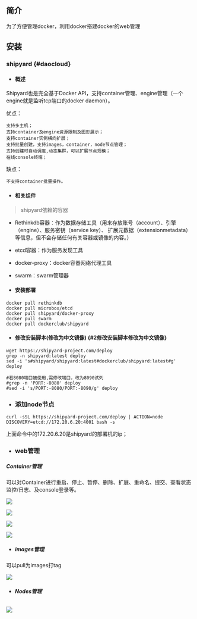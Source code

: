 ## 简介

为了方便管理docker，利用docker搭建docker的web管理

## 安装

### shipyard {#daocloud}

* #### 概述

Shipyard也是完全基于Docker API，支持container管理、engine管理（一个engine就是监听tcp端口的docker daemon）。

优点：

```
支持多主机；
支持container及engine资源限制及图形展示；
支持container实例横向扩展；
支持批量创建，支持images，container，node节点管理；
支持创建时自动调度,动态集群，可以扩展节点规模；
在线console终端；
```

缺点：

```
不支持container批量操作。
```

* #### 相关组件

> shipyard依赖的容器

* Rethinkdb容器：作为数据存储工具（用来存放账号（account）、引擎（engine）、服务密钥（service key）、 扩展元数据（extensionmetadata）等信息，但不会存储任何有关容器或镜像的内容。）
* etcd容器：作为服务发现工具
* docker-proxy：docker容器网络代理工具
* swarm：swarm管理器

* #### 安装部署

```
docker pull rethinkdb
docker pull microbox/etcd
docker pull shipyard/docker-proxy
docker pull swarm
docker pull dockerclub/shipyard
```

* #### 修改安装脚本\(修改为中文镜像\) {#2修改安装脚本修改为中文镜像}

```
wget https://shipyard-project.com/deploy
grep -n shipyard:latest deploy
sed -i 's#shipyard/shipyard:latest#dockerclub/shipyard:latest#g' deploy

#若8080端口被使用,需修改端口，改为8090试列
#grep -n 'PORT:-8080' deploy
#sed -i 's/PORT:-8080/PORT:-8090/g' deploy
```

* ### 添加node节点

```
curl -sSL https://shipyard-project.com/deploy | ACTION=node DISCOVERY=etcd://172.20.6.20:4001 bash -s
```

上面命令中的172.20.6.20是shipyard的部署机的ip；

* ### web管理

##### Container管理

可以对Container进行重启、停止、暂停、删除、扩展、重命名、提交、查看状态监控/日志、及console登录等。

![](https://user-gold-cdn.xitu.io/2019/3/5/1694bd442bed296c?imageView2/0/w/1280/h/960/format/webp/ignore-error/1)

![](https://user-gold-cdn.xitu.io/2019/3/5/1694bd442c2d9897?imageView2/0/w/1280/h/960/format/webp/ignore-error/1)

![](https://user-gold-cdn.xitu.io/2019/3/5/1694bd442bec2b6f?imageView2/0/w/1280/h/960/format/webp/ignore-error/1)

![](https://user-gold-cdn.xitu.io/2019/3/5/1694bd442c600d6a?imageView2/0/w/1280/h/960/format/webp/ignore-error/1)

* ##### images管理

可以pull为images打tag

![](https://user-gold-cdn.xitu.io/2019/3/5/1694bd442c858b5b?imageView2/0/w/1280/h/960/format/webp/ignore-error/1)

* ###### **Nodes管理**

![](https://user-gold-cdn.xitu.io/2019/3/5/1694bd442d8452bf?imageView2/0/w/1280/h/960/format/webp/ignore-error/1)

